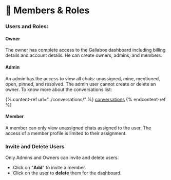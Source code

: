 # 👥 Members & Roles

### Users and Roles:

#### Owner

The owner has complete access to the Gallabox dashboard including billing details and account details. He can create owners, admins, and members.&#x20;

#### Admin

An admin has the access to view all chats: unassigned, mine, mentioned, open, pinned, and resolved. The admin user cannot create or delete an owner. To know more about the conversations list:

{% content-ref url="../conversations/" %}
[conversations](../conversations/)
{% endcontent-ref %}

#### Member

A member can only view unassigned chats assigned to the user. The access of a member profile is limited to their assignment.

### Invite and Delete Users

Only Admins and Owners can invite and delete users.&#x20;

* Click on "**Add**" to invite a member.
* Click on the user to **delete** them for the dashboard.
